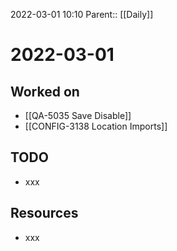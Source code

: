 2022-03-01 10:10
Parent:: [[Daily]]

# 2022-03-01

## Worked on

- [[QA-5035 Save Disable]]
- [[CONFIG-3138 Location Imports]]

## TODO

- xxx

## Resources

- xxx
